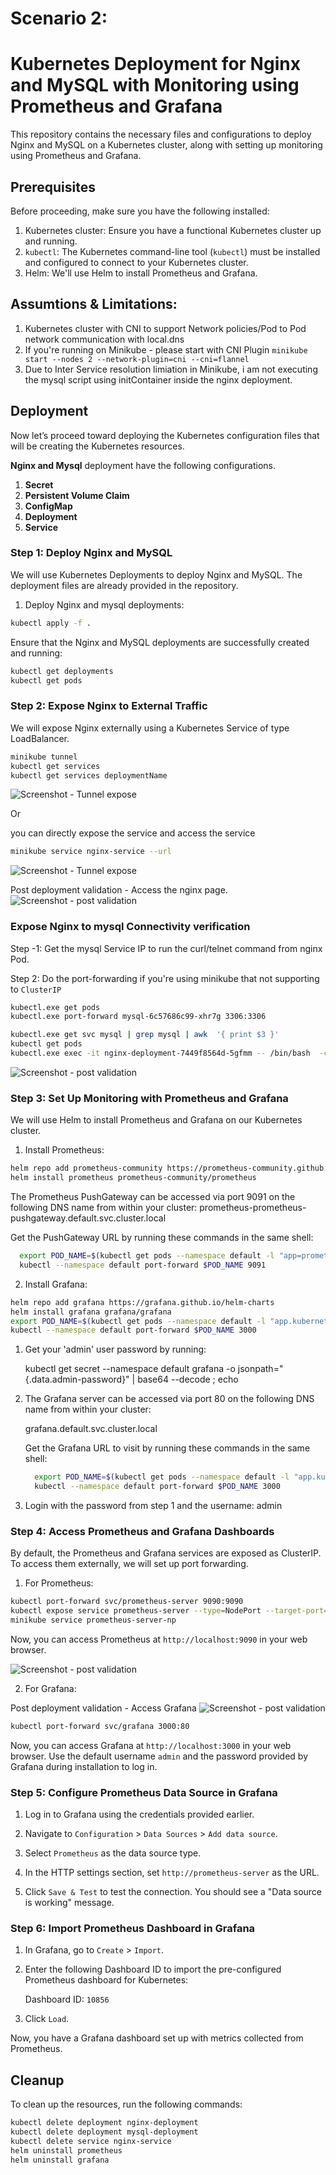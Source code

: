 # Scenario 2:

# Kubernetes Deployment for Nginx and MySQL with Monitoring using Prometheus and Grafana

This repository contains the necessary files and configurations to deploy Nginx and MySQL on a Kubernetes cluster, along with setting up monitoring using Prometheus and Grafana.

## Prerequisites

Before proceeding, make sure you have the following installed:

1. Kubernetes cluster: Ensure you have a functional Kubernetes cluster up and running.
2. `kubectl`: The Kubernetes command-line tool (`kubectl`) must be installed and configured to connect to your Kubernetes cluster.
3. Helm: We'll use Helm to install Prometheus and Grafana.

## Assumtions & Limitations:
1. Kubernetes cluster with CNI to support Network policies/Pod to Pod network communication with local.dns
2. If you're running on Minikube - please start with CNI Plugin `minikube start --nodes 2 --network-plugin=cni --cni=flannel`
3. Due to Inter Service resolution limiation in Minikube, i am not executing the mysql script using initContainer inside the nginx deployment.

## Deployment
Now let’s proceed toward deploying the Kubernetes configuration files that will be creating the Kubernetes resources.

**Nginx and Mysql** deployment have the following configurations.

1. **Secret**
2. **Persistent Volume Claim**
3. **ConfigMap**
4. **Deployment**
5. **Service**
### Step 1: Deploy Nginx and MySQL

We will use Kubernetes Deployments to deploy Nginx and MySQL. The deployment files are already provided in the repository.

1. Deploy Nginx and mysql deployments:

```bash
kubectl apply -f .
```


Ensure that the Nginx and MySQL deployments are successfully created and running:

```bash
kubectl get deployments
kubectl get pods
```

### Step 2: Expose Nginx to External Traffic

We will expose Nginx externally using a Kubernetes Service of type LoadBalancer.

```bash
minikube tunnel
kubectl get services 
kubectl get services deploymentName
```
![Screenshot - Tunnel expose](./nginx-mysql_deployment_k8s/Minikube%20tunnel.png)


Or

you can directly expose the service and access the service

```bash
minikube service nginx-service --url
```
![Screenshot - Tunnel expose](./nginx-mysql_deployment_k8s/minikube-service%20expose%20on%20random%20port.png)


Post deployment validation - Access the nginx page.
![Screenshot - post validation](./nginx-mysql_deployment_k8s/testing.png)



###  Expose Nginx to mysql Connectivity verification

Step -1: Get the mysql Service IP to run the curl/telnet command from nginx Pod.

Step 2: Do the port-forwarding if you're using minikube that not supporting to `ClusterIP`
```bash
kubectl.exe get pods
kubectl.exe port-forward mysql-6c57686c99-xhr7g 3306:3306

```

```bash
kubectl.exe get svc mysql | grep mysql | awk  '{ print $3 }'
kubectl get pods
kubectl.exe exec -it nginx-deployment-7449f8564d-5gfmm -- /bin/bash  -c "curl -v telnet://10.109.78.18:3306"
```
![Screenshot - post validation](./nginx-mysql_deployment_k8s/nginx-pod-to-mysql-connection.png)

### Step 3: Set Up Monitoring with Prometheus and Grafana

We will use Helm to install Prometheus and Grafana on our Kubernetes cluster.

1. Install Prometheus:

```bash
helm repo add prometheus-community https://prometheus-community.github.io/helm-charts
helm install prometheus prometheus-community/prometheus
```

The Prometheus PushGateway can be accessed via port 9091 on the following DNS name from within your cluster:
prometheus-prometheus-pushgateway.default.svc.cluster.local

Get the PushGateway URL by running these commands in the same shell:
```bash 
  export POD_NAME=$(kubectl get pods --namespace default -l "app=prometheus-pushgateway,component=pushgateway" -o jsonpath="{.items[0].metadata.name}")
  kubectl --namespace default port-forward $POD_NAME 9091
```

2. Install Grafana:

```bash
helm repo add grafana https://grafana.github.io/helm-charts
helm install grafana grafana/grafana
export POD_NAME=$(kubectl get pods --namespace default -l "app.kubernetes.io/name=grafana,app.kubernetes.io/instance=grafana" -o jsonpath="{.items[0].metadata.name}")
kubectl --namespace default port-forward $POD_NAME 3000
```
1. Get your 'admin' user password by running:

   kubectl get secret --namespace default grafana -o jsonpath="{.data.admin-password}" | base64 --decode ; echo


2. The Grafana server can be accessed via port 80 on the following DNS name from within your cluster:

   grafana.default.svc.cluster.local

   Get the Grafana URL to visit by running these commands in the same shell:
   ```bash 
     export POD_NAME=$(kubectl get pods --namespace default -l "app.kubernetes.io/name=grafana,app.kubernetes.io/instance=grafana" -o jsonpath="{.items[0].metadata.name}")       
     kubectl --namespace default port-forward $POD_NAME 3000
   ```


3. Login with the password from step 1 and the username: admin
### Step 4: Access Prometheus and Grafana Dashboards

By default, the Prometheus and Grafana services are exposed as ClusterIP. To access them externally, we will set up port forwarding.



1. For Prometheus:

```bash
kubectl port-forward svc/prometheus-server 9090:9090
kubectl expose service prometheus-server --type=NodePort --target-port=9090 --name=prometheus-server-np
minikube service prometheus-server-np
```

Now, you can access Prometheus at `http://localhost:9090` in your web browser.

![Screenshot - post validation](./nginx-mysql_deployment_k8s/Prometheus-dashboard.png)



2. For Grafana:

Post deployment validation - Access Grafana
![Screenshot - post validation](./nginx-mysql_deployment_k8s/grafana.png)


```bash
kubectl port-forward svc/grafana 3000:80
```

Now, you can access Grafana at `http://localhost:3000` in your web browser. Use the default username `admin` and the password provided by Grafana during installation to log in.

### Step 5: Configure Prometheus Data Source in Grafana

1. Log in to Grafana using the credentials provided earlier.

2. Navigate to `Configuration` > `Data Sources` > `Add data source`.

3. Select `Prometheus` as the data source type.

4. In the HTTP settings section, set `http://prometheus-server` as the URL.

5. Click `Save & Test` to test the connection. You should see a "Data source is working" message.

### Step 6: Import Prometheus Dashboard in Grafana

1. In Grafana, go to `Create` > `Import`.

2. Enter the following Dashboard ID to import the pre-configured Prometheus dashboard for Kubernetes:

   Dashboard ID: `10856`

3. Click `Load`.

Now, you have a Grafana dashboard set up with metrics collected from Prometheus.

## Cleanup

To clean up the resources, run the following commands:

```bash
kubectl delete deployment nginx-deployment
kubectl delete deployment mysql-deployment
kubectl delete service nginx-service
helm uninstall prometheus
helm uninstall grafana
```
